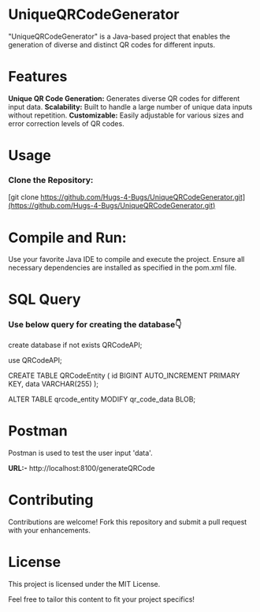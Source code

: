 # UniqueQRCodeGenerator
"UniqueQRCodeGenerator" is a Java-based project that enables the generation of diverse and distinct QR codes for different inputs.


# Features

**Unique QR Code Generation:** Generates diverse QR codes for different input data.
**Scalability:** Built to handle a large number of unique data inputs without repetition.
**Customizable:** Easily adjustable for various sizes and error correction levels of QR codes.

# Usage
### Clone the Repository:
[git clone https://github.com/Hugs-4-Bugs/UniqueQRCodeGenerator.git](https://github.com/Hugs-4-Bugs/UniqueQRCodeGenerator.git)


# Compile and Run:
Use your favorite Java IDE to compile and execute the project.
Ensure all necessary dependencies are installed as specified in the pom.xml file.


# SQL Query
### Use below query for creating the database👇

create database if not exists QRCodeAPI;

use QRCodeAPI;

CREATE TABLE QRCodeEntity (
    id BIGINT AUTO_INCREMENT PRIMARY KEY,
    data VARCHAR(255)
);

ALTER TABLE qrcode_entity MODIFY qr_code_data BLOB;


# Postman
Postman is used to test the user input 'data'.

**URL:-** http://localhost:8100/generateQRCode


# Contributing
Contributions are welcome! Fork this repository and submit a pull request with your enhancements.

# License
This project is licensed under the MIT License.

Feel free to tailor this content to fit your project specifics!





